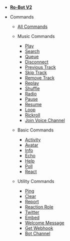 <!-- docs/_sidebar.md -->

-   [**Ro-Bot V2**](/index)

-   Commands

    -   [All Commands](/commands/index)

    -   Music Commands

        -   [Play](/commands/musiccommands/play)
        -   [Search](/commands/musiccommands/search)
        -   [Queue](/commands/musiccommands/queue)
        -   [Disconnect](/commands/musiccommands/dc)
        -   [Previous Track](/commands/musiccommands/prev)
        -   [Skip Track](/commands/musiccommands/skip)
        -   [Remove Track](/commands/musiccommands/remove)
        -   [Replay](/commands/musiccommands/replay)
        -   [Shuffle](/commands/musiccommands/shuffle)
        -   [Radio](/commands/musiccommands/radio)
        -   [Pause](/commands/musiccommands/pause)
        -   [Resume](/commands/musiccommands/resume)
        -   [Loop](/commands/musiccommands/loop)
        -   [Rickroll](/commands/musiccommands/rickroll)
        -   [Join Voice Channel](/commands/musiccommands/joinvc)

    -   Basic Commands

        -   [Activity](/commands/basiccommands/activity)
        -   [Avatar](/commands/basiccommands/avatar)
        -   [Info](/commands/basiccommands/info)
        -   [Echo](/commands/basiccommands/echo)
        -   [Help](/commands/basiccommands/help)
        -   [Poll](/commands/basiccommands/poll)
        -   [React](/commands/basiccommands/react)

    -   Utility Commands
        -   [Ping](/commands/utilitycommands/ping)
        -   [Clear](/commands/utilitycommands/clear)
        -   [Report](/commands/utilitycommands/report)
        -   [Reaction Role](/commands/utilitycommands/reactrole)
        -   [Twitter](/commands/utilitycommands/twitter)
        -   [Embed](/commands/utilitycommands/embed)
        -   [Welcome Message](/commands/utilitycommands/welcomemsg)
        -   [Get Webhook](/commands/utilitycommands/getwebhook)
        -   [Bot Channel](/commands/utilitycommands/botchannel)
